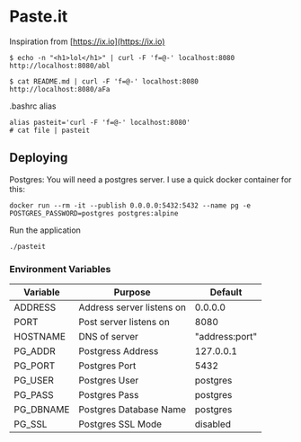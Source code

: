 # Paste.it

Inspiration from [https://ix.io](https://ix.io)

```
$ echo -n "<h1>lol</h1>" | curl -F 'f=@-' localhost:8080
http://localhost:8080/abl
```
```
$ cat README.md | curl -F 'f=@-' localhost:8080
http://localhost:8080/aFa
```

.bashrc alias
```
alias pasteit='curl -F 'f=@-' localhost:8080'
# cat file | pasteit
```

## Deploying

Postgres:
You will need a postgres server. I use a quick docker container for this:
```
docker run --rm -it --publish 0.0.0.0:5432:5432 --name pg -e POSTGRES_PASSWORD=postgres postgres:alpine
```

Run the application
```
./pasteit
```

### Environment Variables

| Variable  | Purpose  | Default  |
|-----------|----------|----------|
| ADDRESS   | Address server listens on  | 0.0.0.0  |
| PORT      | Post server listens on  | 8080  |
| HOSTNAME  | DNS of server  | "address:port"  |
| PG_ADDR   | Postgress Address  | 127.0.0.1  |
| PG_PORT   | Postgres Port  | 5432  |
| PG_USER   | Postgres User  | postgres |
| PG_PASS   | Postgres Pass  | postgres  |
| PG_DBNAME | Postgres Database Name  | postgres  |
| PG_SSL    | Postgres SSL Mode | disabled  |
